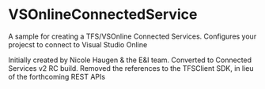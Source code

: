 # VSOnlineConnectedService
A sample for creating a TFS/VSOnline Connected Services. Configures your projecst to connect to Visual Studio Online

Initially created by Nicole Haugen & the E&I team. Converted to Connected Services v2 RC build.
Removed the references to the TFSClient SDK, in lieu of the forthcoming REST APIs
